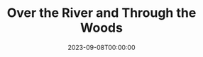 ---
title: Over the River and Through the Woods
date: 2023-09-08T00:00:00
opening_date: 2005-03-04
closing_date: 2005-03-19
layout: productions
program:
Theatre: Theatre Jacksonville
venue: Harold K. Smith Playhouse
cast:
- Nick Cristano: Michael Smithgall
- Frank Gianelli: Russ Kirk
- Aida Gianelli: Susan Carcaba
- Nunzio Cristano: Mark Wright
- Emma Cristano: Susan Pope
- Caitlin O'Hare: Tina Moroni
crew:
- Artistic Director: Jean Tait
- Technical Direcor: Jeffery L. Wagoner
- Scenic Design: Kelly J. Wagoner
- Lighting Design: Jeffery L. Wagoner
- Costume Design: Audrey Wagner
- Stage Manager: Michelle Simkulet
- Assistant Technical Director: Peter van Vliet
- Assistant Stage Manager: Sara Green
- Set Dressings: Kelly J. Wagoner
- Properties: Carole Ficheria
- Sound Design:
  - Michelle Simkulet
  - Jean Tait
- Light Board Operation: Gloria Pepe
- Sound Board Operator: Michelle Simkulet
- Running Crew: Carole Ficheria
- Set Construction:
  - Nicole Blue
  - Jon Brenan
  - Emily Cabrera
  - Laura Hutton
  - Gloria Pepe
  - Peter van Vliet
  - Kelly J. Wagoner
---
